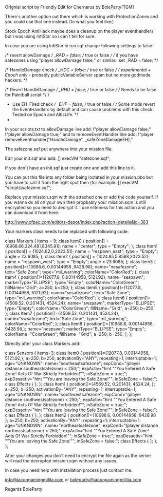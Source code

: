 Orignial script by Friendly
Edit for Chernarus by BoleParty[TGM]

There`s another option out there which is working with ProtectionZones and you could use that one instead. Do what you feel like:)


Stock Epoch AntiHack maybe does a cleanup on the player eventhandlers but i was using InfiStar so i can`t tell for sure.

In case you are using InfiStar in run.sqf change following settings to false:

/*  revert allowDamage   */ _RAD = false; /* true or false */ /* if you have safezones using "player allowDamage false;" or similar.. set _RAD = false; */

/*  HandleDamage check   */ _HDC = false; /* true or false */ /* *experimental + Epoch only* - probably publicVariableServer spam but no more godmode hackers. */

/*  Revert HandleDamage  */ _RHD = false; /* true or false */ /* Needs to be  false  for Paintball script */
/
*  Use EH_Fired check   */ _EHF = false; /* true or false */ /* Some mods revert the EventHandlers by default and can cause problems with this check. Tested on Epoch and AltisLife.  */
*

In your scripts.txt to allowDamage line add: !"player allowDamage false;" !"player allowDamage true;" and
to removeEventHandler line add: !"player removeEventhandler["HandleDamage", _safeZoneDamageEH];"

The safezone.sqf put anywhere into your mission file.

Edit your init.sqf and add: [] execVM "safezone.sqf";

If you don`t have an init.sqf just create one and add this line to it.

You can put this file into any folder being loctated in your mission.pbo but you have to call it from the right spot then (for example: [] execVM "scripts\safezone.sqf";

Replace your mission.sqm with the attached one or add the code yourself. If you wanna do all on your own then propbably your mission.sqm is still encrypted so you need to decrypt it. I use eliteness for this action and you can download it from here:

http://www.ofpec.com/editors-depot/index.php?action=details&id=383


Your markers class needs to be replaced with following code:

 class Markers
 {
  items = 9;
  class Item0
  {
   position[] = {6968.66,324.481,8345.91};
   name = "center";
   type = "Empty";
  };
  class Item1
  {
   position[] = {1024.82,0,2023.51};
   name = "respawn_east";
   type = "Empty";
   angle = 23.6085;
  };
  class Item2
  {
   position[] = {1024.85,5.8588,2023.52};
   name = "respawn_west";
   type = "Empty";
   angle = 23.6085;
  };
  class Item3
		{
			position[]={10688.6, 0.00144958 ,9428.98};
			name="nesafezone";
			text="Safe Zone";
			type="mil_warning";
			colorName="ColorRed";
		};
		class Item4
		{
			position[]={12077.8, 0.00144958, 5121.92};
			name="sespawn";
			markerType="ELLIPSE";
			type="Empty";
			colorName="ColorGreen";
			fillName="Grid";
			a=250;
			b=250;
		};
		class Item5
		{
			position[]={12077.8, 0.00144958, 5121.92};
			name="sesafezone";
			text="Safe Zone";
			type="mil_warning";
			colorName="ColorRed";
		};
		class Item6
		{
			position[]={4569.52,  0.201431, 4524.24};
			name="swspawn";
			markerType="ELLIPSE";
			type="Empty";
			colorName="ColorGreen";
			fillName="Grid";
			a=250;
			b=250;
		};
		class Item7
		{
			position[]={4569.52, 0.201431, 4524.24};
			name="swsafezone";
			text="Safe Zone";
			type="mil_warning";
			colorName="ColorRed";
		};
		class Item8
		{
			position[]={10688.6, 0.00144958, 9428.98,};
			name="nespawn";
			markerType="ELLIPSE";
			type="Empty";
			colorName="ColorGreen";
			fillName="Grid";
			a=250;
			b=250;
		};
    };
    
Directly after your class Markers add:

 class Sensors
	{
		items=3;
		class Item0
		{
			position[]={12077.8, 0.00144958, 5121.92,};
			a=250;
			b=250;
			activationBy="ANY";
			repeating=1;
			interruptable=1;
			age="UNKNOWN";
			name="southeastsafezone";
			expCond="(player distance southeastsafezone) < 250;";
			expActiv="hint ""You Entered A Safe Zone! Acts Of War Strictly Forbidden!"";  inSafeZone = true;";
			expDesactiv="hint ""You are leaving the Safe Zone!""; inSafeZone = false;";
			class Effects
			{
			};
		};
		class Item1
		{
			position[]={4569.52, 0.201431, 4524.24, };
			a=250;
			b=250;
			activationBy="ANY";
			repeating=1;
			interruptable=1;
			age="UNKNOWN";
			name="southwestsafezone";
			expCond="(player distance southwestsafezone) < 250;";
			expActiv="hint ""You Entered A Safe Zone! Acts Of War Strictly Forbidden!""; inSafeZone = true;";
			expDesactiv="hint ""You are leaving the Safe Zone!""; inSafeZone = false;";
			class Effects
			{
			};
		};
		class Item2
		{
			position[]={10688.6, 0.00144958, 9428.98 };
			a=250;
			b=250;
			activationBy="ANY";
			repeating=1;
			interruptable=1;
			age="UNKNOWN";
			name="northeastsafezone";
			expCond="(player distance northeastsafezone) < 250;";
			expActiv="hint ""You Entered A Safe Zone! Acts Of War Strictly Forbidden!""; inSafeZone = true;";
			expDesactiv="hint ""You are leaving the Safe Zone!""; inSafeZone = false;";
			class Effects
			{
			};
		};
	};



After your changes you don`t need to encrypt the file again as the server will read the decrypted mission.sqm without any issues.

In case you need help with installation process just contact me:

info@tacongamingmilita.com or boleparty@tacongamingmilitia.com

Regards
BoleParty
